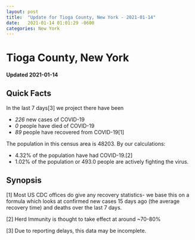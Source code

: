 ```yaml
---
layout: post
title:  "Update for Tioga County, New York - 2021-01-14"
date:   2021-01-14 01:01:29 -0600
categories: New York
---
```


# Tioga County, New York
#### Updated 2021-01-14

## Quick Facts

In the last 7 days[3] we project there have been
- *226* new cases of COVID-19
- *0* people have died of COVID-19
- *89* people have recovered from COVID-19[1]

The population in this census area is 48203. By our calculations:
- 4.32% of the population have had COVID-19.[2]
- 1.02% of the population or 493.0 people are actively fighting the virus.

## Synopsis




[1] Most US CDC offices do give any recovery statistics- we base this on a formula which looks at confirmed new cases
15 days ago (the average recovery time) and deaths over the last 7 days.

[2] Herd Immunity is thought to take effect at around ~70-80%

[3] Due to reporting delays, this data may be incomplete.
 
    